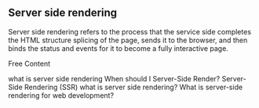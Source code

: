 ## Server side rendering 

Server side rendering refers to the process that the service side completes the HTML structure splicing of the page, sends it to the browser, and then binds the status and events for it to become a fully interactive page.

<ResourceGroupTitle>Free Content</ResourceGroupTitle>


<BadgeLink colorScheme='blue' badgeText='Read' href='https://www.educative.io/answers/what-is-server-side-rendering'>what is server side rendering</BadgeLink>
<BadgeLink colorScheme='blue' badgeText='Read' href='https://medium.com/@mbleigh/when-should-i-server-side-render-c2a383ff2d0f'>When should I Server-Side Render?</BadgeLink>
<BadgeLink colorScheme='blue' badgeText='Read' href='https://vuejs.org/guide/scaling-up/ssr.html'>Server-Side Rendering (SSR)</BadgeLink>
<BadgeLink badgeText='Watch' href='https://www.youtube.com/watch?v=GQzn7XRdzxY'>what is server side rendering?</BadgeLink>
<BadgeLink badgeText='Watch' href='https://www.youtube.com/watch?v=okvg3MRAPs0'>What is server-side rendering for web development?</BadgeLink>
